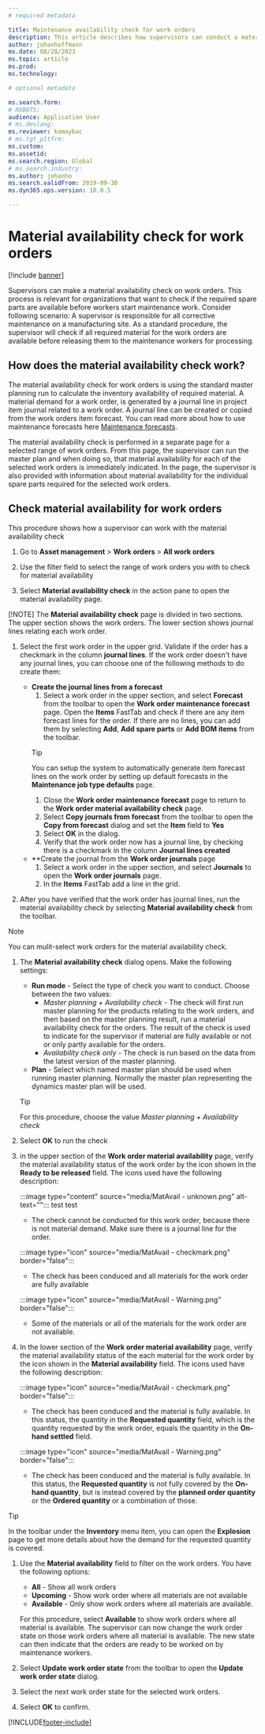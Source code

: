 ```yaml
---
# required metadata

title: Maintenance availability check for work orders
description: This article describes how supervisors can conduct a material availability check on maintenance work orders.
author: johanhoffmann
ms.date: 08/28/2023
ms.topic: article
ms.prod: 
ms.technology: 

# optional metadata

ms.search.form: 
# ROBOTS: 
audience: Application User
# ms.devlang: 
ms.reviewer: kamaybac
# ms.tgt_pltfrm: 
ms.custom: 
ms.assetid: 
ms.search.region: Global
# ms.search.industry: 
ms.author: johanho
ms.search.validFrom: 2019-09-30
ms.dyn365.ops.version: 10.0.5

---
```


# Material availability check for work orders

[!include [banner](../../includes/banner.md)]

Supervisors can make a material availability check on work orders. This process is relevant for organizations that want to check if the required spare parts are available before workers start maintenance work. Consider following scenario: A supervisor is responsible for all corrective maintenance on a manufacturing site. As a standard procedure, the supervisor will check if all required material for the work orders are available before releasing them to the maintenance workers for processing.

## How does the material availability check work?

The material availability check for work orders is using the standard master planning run to calculate the inventory availability of required material. A material demand for a work order, is generated by a journal line in project item journal related to a work order. A journal line can be created or copied from the work orders item forecast. You can read more about how to use maintenance forecasts here [Maintenance forecasts](maintenance-forecasts.md).

The material availability check is performed in a separate page for a selected range of work orders. From this page, the supervisor can run the master plan and when doing so, that material availability for each of the selected work orders is immediately indicated. In the page, the supervisor is also provided with information about material availability for the individual spare parts required for the selected work orders.

## Check material availability for work orders

This procedure shows how a supervisor can work with the material availability check

1. Go to **Asset management** > **Work orders** > **All work orders** 

1. Use the filter field to select the range of work orders you with to check for material availability

1. Select **Material availability check** in the action pane to open the material availability page.

[!NOTE] The **Material availability check** page is divided in two sections. The upper section shows the work orders. The lower section shows journal lines relating each work order. 

1. Select the first work order in the upper grid. Validate if the order has a checkmark in the column **journal lines**. If the work order doesn't have any journal lines, you can choose one of the following methods to do create them:
 
    - **Create the journal lines from a forecast**
        1. Select a work order in the upper section, and select **Forecast** from the toolbar to open the **Work order maintenance forecast** page. Open the **Items** FastTab and check if there are any item forecast lines for the order. If there are no lines, you can add them by selecting **Add**, **Add spare parts** or **Add BOM items** from the toolbar.
        > [!TIP] 
        > You can setup the system to automatically generate item forecast lines on the work order by setting up default forecasts in the **Maintenance job type defaults** page.
        1. Close the **Work order maintenance forecast** page to return to the **Work order material availability check** page.
        1. Select **Copy journals from forecast** from the toolbar to open the **Copy from forecast** dialog and set the **Item** field to **Yes**
        1. Select **OK** in the dialog.
        1. Verify that the work order now has a journal line, by checking there is a checkmark in the column **Journal lines created**
    - **Create the journal from the **Work order journals** page
        1. Select a work order in the upper section, and select **Journals** to open the **Work order journals** page. 
        1. In the **Items** FastTab add a line in the grid.

1. After you have verified that the work order has journal lines, run the material availability check by selecting **Material availability check** from the toolbar.

> [!NOTE]
> You can mulit-select work orders for the material availability check.


1.  The **Material availability check** dialog opens. Make the following settings:

    - **Run mode** - Select the type of check you want to conduct. Choose between the two values:
        - *Master planning + Availability check* - The check will first run master planning for the products relating to the work orders, and then based on the master planning result, run a material availability check for the orders. The result of the check is used to indicate for the supervisor if material are fully available or not or only partly available for the orders. 
        - *Availability check only* - The check is run based on the data from the latest version of the master planning.
    - **Plan** - Select which named master plan should be used when running master planning. Normally the master plan representing the dynamics master plan will be used.

    > [!TIP] 
    > For this procedure, choose the value *Master planning + Availability check*

1. Select **OK** to run the check

1. in the upper section of the **Work order material availability** page, verify the material availability status of the work order by the icon shown in the **Ready to be released** field. The icons used have the following description:

    :::image type="content" source="media/MatAvail - unknown.png" alt-text=""::: test test
    - The check cannot be conducted for this work order, because there is not material demand. Make sure there is a journal line for the order.

    :::image type="icon" source="media/MatAvail - checkmark.png" border="false":::
    - The check has been conduced and all materials for the work order are fully available
    
    :::image type="icon" source="media/MatAvail - Warning.png" border="false":::
    - Some of the materials or all of the materials for the work order are not available. 

1. In the lower section of the **Work order material availability** page, verify the material availability status of the each material for the work order by the icon shown in the **Material availability** field. The icons used have the following description:

    :::image type="icon" source="media/MatAvail - checkmark.png" border="false":::
    - The check has been conduced and the material is fully available. In this status, the quantity in the **Requested quantity** field, which is the quantity requested by the work order, equals the quantity in the **On-hand settled** field.  
    
    :::image type="icon" source="media/MatAvail - Warning.png" border="false":::
    - The check has been conduced and the material is fully available. In this status, the **Requested quantity** is not fully covered by the **On-hand quantity**, but is instead covered by the **planned order quantity** or the **Ordered quantity** or a combination of those. 

>[!TIP]
>In the toolbar under the **Inventory** menu item, you can open the **Explosion** page to get more details about how the demand for the requested quantity is covered.

1. Use the **Material availability** field to filter on the work orders. You have the following options:
    - **All** - Show all work orders
    - **Upcoming** - Show work order where all materials are not available
    - **Available** - Only show work orders where all materials are available.

    For this procedure, select **Available** to show work orders where all material is available. The supervisor can now change the work order state on those work orders where all material is available. The new state can then indicate that the orders are ready to be worked on by maintenance workers.

1. Select **Update work order state** from the toolbar to open the **Update work order state** dialog. 
1. Select the next work order state for the selected work orders.
1. Select **OK** to confirm.


[!INCLUDE[footer-include](../../../includes/footer-banner.md)]